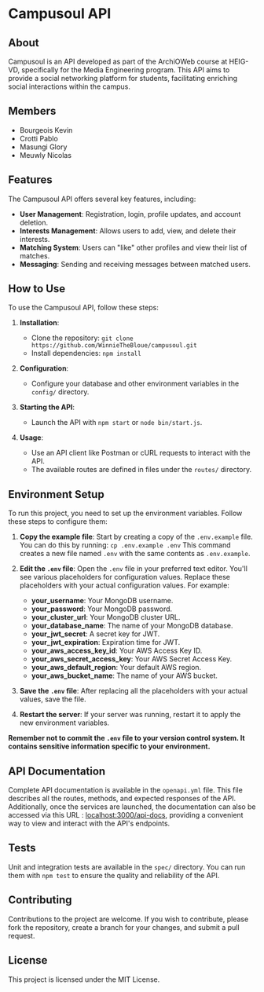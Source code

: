# Campusoul API

## About
Campusoul is an API developed as part of the ArchiOWeb course at HEIG-VD, specifically for the Media Engineering program. This API aims to provide a social networking platform for students, facilitating enriching social interactions within the campus.

## Members
- Bourgeois Kevin
- Crotti Pablo
- Masungi Glory
- Meuwly Nicolas

## Features
The Campusoul API offers several key features, including:
- **User Management**: Registration, login, profile updates, and account deletion.
- **Interests Management**: Allows users to add, view, and delete their interests.
- **Matching System**: Users can "like" other profiles and view their list of matches.
- **Messaging**: Sending and receiving messages between matched users.

## How to Use
To use the Campusoul API, follow these steps:

1. **Installation**:
   - Clone the repository: `git clone https://github.com/WinnieTheBloue/campusoul.git`
   - Install dependencies: `npm install`

2. **Configuration**:
   - Configure your database and other environment variables in the `config/` directory.

3. **Starting the API**:
   - Launch the API with `npm start` or `node bin/start.js`.

4. **Usage**:
   - Use an API client like Postman or cURL requests to interact with the API.
   - The available routes are defined in files under the `routes/` directory.

## Environment Setup

To run this project, you need to set up the environment variables. Follow these steps to configure them:

1. **Copy the example file**: Start by creating a copy of the `.env.example` file. You can do this by running:
   `cp .env.example .env`
   This command creates a new file named `.env` with the same contents as `.env.example`.

2. **Edit the `.env` file**: Open the `.env` file in your preferred text editor. You'll see various placeholders for configuration values. Replace these placeholders with your actual configuration values. For example:
   - **your_username**: Your MongoDB username.
   - **your_password**: Your MongoDB password.
   - **your_cluster_url**: Your MongoDB cluster URL.
   - **your_database_name**: The name of your MongoDB database.
   - **your_jwt_secret**: A secret key for JWT.
   - **your_jwt_expiration**: Expiration time for JWT.
   - **your_aws_access_key_id**: Your AWS Access Key ID.
   - **your_aws_secret_access_key**: Your AWS Secret Access Key.
   - **your_aws_default_region**: Your default AWS region.
   - **your_aws_bucket_name**: The name of your AWS bucket.
3. **Save the `.env` file**: After replacing all the placeholders with your actual values, save the file.
4. **Restart the server**: If your server was running, restart it to apply the new environment variables.

**Remember not to commit the `.env` file to your version control system. It contains sensitive information specific to your environment.**

## API Documentation
Complete API documentation is available in the `openapi.yml` file. This file describes all the routes, methods, and expected responses of the API. Additionally, once the services are launched, the documentation can also be accessed via this URL : [localhost:3000/api-docs](http://localhost:3000/api-docs), providing a convenient way to view and interact with the API's endpoints.

## Tests
Unit and integration tests are available in the `spec/` directory. You can run them with `npm test` to ensure the quality and reliability of the API.

## Contributing
Contributions to the project are welcome. If you wish to contribute, please fork the repository, create a branch for your changes, and submit a pull request.

## License
This project is licensed under the MIT License.
